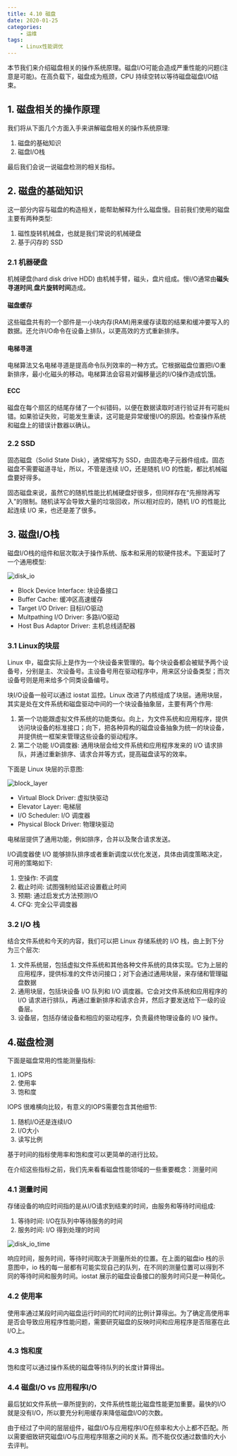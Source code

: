 ```yaml
---
title: 4.10 磁盘
date: 2020-01-25
categories:
    - 运维
tags:
    - Linux性能调优
---
```


本节我们来介绍磁盘相关的操作系统原理。磁盘I/O可能会造成严重性能的问题(注意是可能)。在高负载下，磁盘成为瓶颈，CPU 持续空转以等待磁盘磁盘I/O结束。
<!-- more -->

## 1. 磁盘相关的操作原理
我们将从下面几个方面入手来讲解磁盘相关的操作系统原理:
1. 磁盘的基础知识
2. 磁盘I/O栈

最后我们会说一说磁盘检测的相关指标。

## 2. 磁盘的基础知识
这一部分内容与磁盘的构造相关，能帮助解释为什么磁盘慢。目前我们使用的磁盘主要有两种类型:
1. 磁性旋转机械盘，也就是我们常说的机械硬盘
2. 基于闪存的 SSD

### 2.1 机器硬盘
机械硬盘(hard disk drive HDD) 由机械手臂，磁头，盘片组成。慢I/O通常由**磁头寻道时间**,**盘片旋转时间**造成。

#### 磁盘缓存
这些磁盘共有的一个部件是一小块内存(RAM)用来缓存读取的结果和缓冲要写入的数据。还允许I/O命令在设备上排队，以更高效的方式重新排序。

#### 电梯寻道
电梯算法又名电梯寻道是提高命令队列效率的一种方式。它根据磁盘位置把I/O重新排序，最小化磁头的移动。电梯算法会容易对偏移量远的I/O操作造成饥饿。

#### ECC
磁盘在每个扇区的结尾存储了一个纠错码，以便在数据读取时进行验证并有可能纠错。如果验证失败，可能发生重读，这可能是异常缓慢I/O的原因。检查操作系统和磁盘上的错误计数器以确认。


### 2.2 SSD
固态磁盘（Solid State Disk），通常缩写为 SSD，由固态电子元器件组成。固态磁盘不需要磁道寻址，所以，不管是连续 I/O，还是随机 I/O 的性能，都比机械磁盘要好得多。

固态磁盘来说，虽然它的随机性能比机械硬盘好很多，但同样存在“先擦除再写入”的限制。随机读写会导致大量的垃圾回收，所以相对应的，随机 I/O 的性能比起连续 I/O 来，也还是差了很多。

## 3. 磁盘I/O栈
磁盘I/O栈的组件和层次取决于操作系统、版本和采用的软硬件技术。下面延时了一个通用模型:

![disk_io](/images/linux_pf/disk_io.png)
- Block Device Interface: 块设备接口
- Buffer Cache: 缓冲区高速缓存
- Target I/O Driver: 目标I/O驱动
- Multpathing I/O Driver: 多路I/O驱动
- Host Bus Adaptor Driver: 主机总线适配器

### 3.1 Linux的块层
Linux 中，磁盘实际上是作为一个块设备来管理的。每个块设备都会被赋予两个设备号，分别是主、次设备号。主设备号用在驱动程序中，用来区分设备类型；而次设备号则是用来给多个同类设备编号。

块I/O设备一般可以通过 iostat 监控。Linux 改进了内核组成了块层。通用块层，其实是处在文件系统和磁盘驱动中间的一个块设备抽象层，主要有两个作用:
1. 第一个功能跟虚拟文件系统的功能类似。向上，为文件系统和应用程序，提供访问块设备的标准接口；向下，把各种异构的磁盘设备抽象为统一的块设备，并提供统一框架来管理这些设备的驱动程序。
2. 第二个功能 I/O调度器: 通用块层会给文件系统和应用程序发来的 I/O 请求排队，并通过重新排序、请求合并等方式，提高磁盘读写的效率。

下面是 Linux 块层的示意图:

![block_layer](/images/linux_pf/block_layer.png)
- Virtual Block Driver: 虚拟快驱动
- Elevator Layer: 电梯层
- I/O Scheduler: I/O 调度器
- Physical Block Driver: 物理块驱动

电梯层提供了通用功能，例如排序，合并以及聚合请求发送。

I/O调度器使 I/O 能够排队排序或者重新调度以优化发送，具体由调度策略决定，可用的策略如下:
1. 空操作: 不调度
2. 截止时间: 试图强制给延迟设置截止时间
3. 预期: 通过启发式方法预测I/O
4. CFQ: 完全公平调度器

### 3.2 I/O 栈
结合文件系统和今天的内容，我们可以把 Linux 存储系统的 I/O 栈，由上到下分为三个层次:
1. 文件系统层，包括虚拟文件系统和其他各种文件系统的具体实现。它为上层的应用程序，提供标准的文件访问接口；对下会通过通用块层，来存储和管理磁盘数据
2. 通用块层，包括块设备 I/O 队列和 I/O 调度器。它会对文件系统和应用程序的 I/O 请求进行排队，再通过重新排序和请求合并，然后才要发送给下一级的设备层。
3. 设备层，包括存储设备和相应的驱动程序，负责最终物理设备的 I/O 操作。

## 4.磁盘检测
下面是磁盘常用的性能测量指标:
1. IOPS
2. 使用率
3. 饱和度

IOPS 很难横向比较，有意义的IOPS需要包含其他细节:
1. 随机I/O还是连续I/O
2. I/O大小
3. 读写比例

基于时间的指标使用率和饱和度可以更简单的进行比较。

在介绍这些指标之前，我们先来看看磁盘性能领域的一些重要概念：测量时间


### 4.1 测量时间
存储设备的响应时间指的是从I/O请求到结束的时间，由服务和等待时间组成:
1. 等待时间: I/O在队列中等待服务的时间
2. 服务时间: I/O 得到处理的时间

![disk_io_time](/images/linux_pf/disk_io_time.png)

响应时间，服务时间，等待时间取决于测量所处的位置。在上面的磁盘io 栈的示意图中，io 栈的每一层都有可能实现自己的队列，在不同的测量位置可以得到不同的等待时间和服务时间。iostat 展示的磁盘设备接口的服务时间只是一种简化。

### 4.2 使用率
使用率通过某段时间内磁盘运行时间的忙时间的比例计算得出。为了确定高使用率是否会导致应用程序性能问题，需要研究磁盘的反映时间和应用程序是否阻塞在此I/O上。

### 4.3 饱和度
饱和度可以通过操作系统的磁盘等待队列的长度计算得出。

### 4.4 磁盘I/O vs 应用程序I/O
最后犹如文件系统一章所提到的，文件系统性能比磁盘性能更加重要。最快的I/O就是没有I/O，所以要充分利用缓存来降低磁盘I/O的次数。

由于经过了中间的层层组件，磁盘I/O与应用程序I/O在频率和大小上都不匹配。所以需要细致研究磁盘I/O与应用程序阻塞之间的关系。而不能仅仅通过数值的大小去评判。

